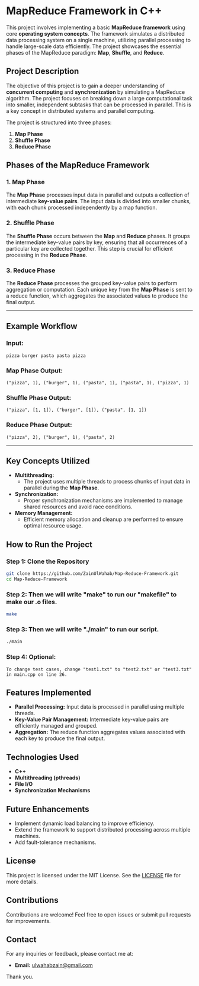 # MapReduce Framework in C++
This project involves implementing a basic **MapReduce framework** using core **operating system concepts**. The framework simulates a distributed data processing system on a single machine, utilizing parallel processing to handle large-scale data efficiently. The project showcases the essential phases of the MapReduce paradigm: **Map**, **Shuffle**, and **Reduce**.

## **Project Description**
The objective of this project is to gain a deeper understanding of **concurrent computing** and **synchronization** by simulating a MapReduce algorithm. The project focuses on breaking down a large computational task into smaller, independent subtasks that can be processed in parallel. This is a key concept in distributed systems and parallel computing.

The project is structured into three phases:

1. **Map Phase**
2. **Shuffle Phase**
3. **Reduce Phase**

## **Phases of the MapReduce Framework**

### **1. Map Phase**
The **Map Phase** processes input data in parallel and outputs a collection of intermediate **key-value pairs**. The input data is divided into smaller chunks, with each chunk processed independently by a map function.

### **2. Shuffle Phase**
The **Shuffle Phase** occurs between the **Map** and **Reduce** phases. It groups the intermediate key-value pairs by key, ensuring that all occurrences of a particular key are collected together. This step is crucial for efficient processing in the **Reduce Phase**.

### **3. Reduce Phase**
The **Reduce Phase** processes the grouped key-value pairs to perform aggregation or computation. Each unique key from the **Map Phase** is sent to a reduce function, which aggregates the associated values to produce the final output.

---

## **Example Workflow**
### **Input:**
```
pizza burger pasta pasta pizza
```

### **Map Phase Output:**
```
("pizza", 1), ("burger", 1), ("pasta", 1), ("pasta", 1), ("pizza", 1)
```

### **Shuffle Phase Output:**
```
("pizza", [1, 1]), ("burger", [1]), ("pasta", [1, 1])
```

### **Reduce Phase Output:**
```
("pizza", 2), ("burger", 1), ("pasta", 2)
```

---

## **Key Concepts Utilized**
- **Multithreading:**
  - The project uses multiple threads to process chunks of input data in parallel during the **Map Phase**.
- **Synchronization:**
  - Proper synchronization mechanisms are implemented to manage shared resources and avoid race conditions.
- **Memory Management:**
  - Efficient memory allocation and cleanup are performed to ensure optimal resource usage.

## **How to Run the Project**
### **Step 1:** Clone the Repository
```bash
git clone https://github.com/ZainUlWahab/Map-Reduce-Framework.git
cd Map-Reduce-Framework
```

### **Step 2:** Then we will write "make" to run our "makefile" to make our .o files.
```bash
make
```

### **Step 3:** Then we will write "./main" to run our script.
```bash
./main
```
### **Step 4:** Optional: 
    To change test cases, change "test1.txt" to "test2.txt" or "test3.txt" in main.cpp on line 26.

## **Features Implemented**
- **Parallel Processing:** Input data is processed in parallel using multiple threads.
- **Key-Value Pair Management:** Intermediate key-value pairs are efficiently managed and grouped.
- **Aggregation:** The reduce function aggregates values associated with each key to produce the final output.

## **Technologies Used**
- **C++**
- **Multithreading (pthreads)**
- **File I/O**
- **Synchronization Mechanisms**

## **Future Enhancements**
- Implement dynamic load balancing to improve efficiency.
- Extend the framework to support distributed processing across multiple machines.
- Add fault-tolerance mechanisms.

## License
This project is licensed under the MIT License. See the [LICENSE](LICENSE) file for more details.

## **Contributions**
Contributions are welcome! Feel free to open issues or submit pull requests for improvements.

## **Contact**
For any inquiries or feedback, please contact me at:
- **Email:** ulwahabzain@gmail.com

Thank you.
